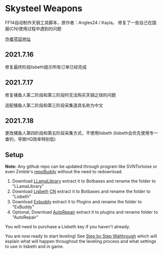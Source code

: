 # Skysteel Weapons
FF14自动制作天钢工具脚本，原作者：Angles24 / Kayla。
修复了一些自己在国服(CN)使用过程中遇到的问题

[作者项目地址](https://github.com/Angles24/DoH-DoL-Profiles/tree/master/Skysteel%20Weapons)

## 2021.7.16
修复最终阶段lisbeth提示所有订单已经完成

## 2021.7.17
修复捕鱼人第二阶段和第三阶段时无法购买天钢之球的问题

适配捕鱼人第二阶段和第三阶段采集道具名称为中文

## 2021.7.18
更改捕鱼人第四阶段和第五阶段采集方式，不使用lisbeth (lisbeth会优先使用专一垂钓，导致HQ效率特别低)

## Setup
**Note:** Any github repo can be updated through program like SVNTortoise or even Zimble's [repoBuddy](https://github.com/Zimgineering/repoBuddy) without the need to redownload.

1. Download [LLamaLibrary](https://github.com/nt153133/LlamaLibrary) extract it to Botbases and rename the folder to "LLamaLibrary"
2. Download [Lisbeth](https://lisbeth.io/downloads/v52/Lisbeth.zip) [CN](https://lisbeth.io/downloads/v51/Lisbeth.zip) extract it to Botbases and rename the folder to "Lisbeth"
3. Download [Exbuddy](https://github.com/Entrax643/ExBuddy) extract it to Plugins and rename the folder to "ExBuddy"
4. Optional, Download [AutoRepair](https://github.com/nt153133/AutoRepair) extract it to plugins and rename folder to "AutoRepair"

You will need to purchase a Lisbeth key if you haven't already.

You are now ready to start leveling! See [Step by Step Walthrough](https://github.com/Angles24/DoH80-DoL80/wiki/Step-by-Step-Walkthrough) which will explain what will happen throughout the leveling process and what settings to use in lisbeth and in game.